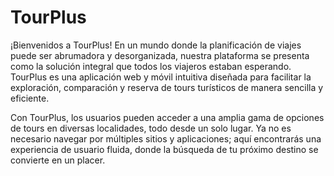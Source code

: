 # TourPlus

¡Bienvenidos a TourPlus! En un mundo donde la planificación de viajes puede ser abrumadora y desorganizada, nuestra plataforma se presenta como la solución integral que todos los viajeros estaban esperando. TourPlus es una aplicación web y móvil intuitiva diseñada para facilitar la exploración, comparación y reserva de tours turísticos de manera sencilla y eficiente.

Con TourPlus, los usuarios pueden acceder a una amplia gama de opciones de tours en diversas localidades, todo desde un solo lugar. Ya no es necesario navegar por múltiples sitios y aplicaciones; aquí encontrarás una experiencia de usuario fluida, donde la búsqueda de tu próximo destino se convierte en un placer.
